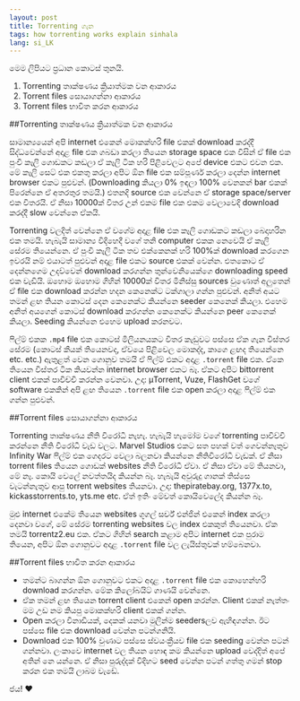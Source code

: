```yaml
---
layout: post
title: Torrenting ගැන
tags: how torrenting works explain sinhala
lang: si_LK
---
```


මෙම ලිපියට ප්‍රධාන කොටස් තුනයි.

1. Torrenting තාක්ෂණය ක්‍රියාත්මක වන ආකාරය
2. Torrent files සොයාගන්නා ආකාරය
3. Torrent files භාවිත කරන ආකාරය

##Torrenting තාක්ෂණය ක්‍රියාත්මක වන ආකාරය

සාමාන්‍යයෙන් අපි internet එකෙන් මොකක්හරි file එකක් download කරද්දී සිද්ධවෙන්නේ අදාළ file එක ගබඩා කරලා තියෙන storage space එක විසින් ඒ file එක පුංචි කෑලි ගොඩකට කඩලා ඒ කෑලි ටික හරි පිළිවෙලට අපේ device එකට එවන එක. මේ කෑලි සෙට් එක එකතු කරලා අපිට ඕන file එක සම්පූර්ණ කරලා දෙන්න internet browser එකට පුළුවන්. (Downloading කියලා 0% ඉඳලා 100% වෙනකන් bar එකක් පිරෙන්නෙ ඒ අතරතුර තමයි.) එතනදි source එක වෙන්නෙ ඒ storage space/server එක විතරයි. ඒ නිසා 10000ක් විතර උන් එකම file එක එකම වෙලාවෙදි download කරද්දී slow වෙන්නෙ ඒකයි.

Torrenting වලදිත් වෙන්නෙ ඒ වගේම අදාළ file එක කෑලි ගොඩකට කඩලා බෙදාහරින එක තමයි. හැබැයි සාමාන්‍ය විදිහෙදී වගේ තනි computer එකක නෙවෙයි ඒ කෑලි සේරම තියෙන්නෙ. ඒ පුංචි කෑලි ටික තව එක්කෙනක් හරි 100%ක් download කරගෙන ඉවරයි නම් එයාටත් පුළුවන් අදාළ file එකට source එකක් වෙන්න. එතකොට ඒ දෙන්නගෙම උදව්වෙන් download කරගන්න තුන්වෙනියෙක්ගෙ downloading speed එක වැඩියි. ඔහොම ඔහොම ගිහින් 10000ක් විතර මිනිස්සු sources වුණොත් අලුතෙන් ඒ file එක download කරන්න හදන කෙනෙක්ට ටක්ගාලා ගන්න පුළුවන්. අනිත් අයට තමන් ළඟ තියන කොටස් දෙන කෙනෙක්ට කියන්නෙ seeder කෙනෙක් කියලා. එහෙම අනිත් අයගෙන් කොටස් download කරගන්න කෙනෙක්ට කියන්නෙ peer කෙනෙක් කියලා. Seeding කියන්නෙ එහෙම upload කරනවට.

ෆිල්ම් එකක `.mp4` file එක කොටස් මිලියනයකට විතර කැඩුවට පස්සෙ ඒක ගැන විස්තර සේරම (කොටස් කීයක් තියෙනවද, ඒවයෙ පිළිවෙල මොකද්ද, කාගෙ ළඟද තියෙන්නෙ etc. etc.) ඇතුළත් වෙන ගොනුව තමයි ඒ ෆිල්ම් එකට අදාළ `.torrent` file එක. ඒකෙ තියෙන විස්තර ටික කියවන්න internet browser එකට බෑ. ඒකට අපිට bittorrent client එකක් පාවිච්චි කරන්න වෙනවා. උදා: μTorrent, Vuze, FlashGet වගේ software එකකින් අපි ළඟ තියෙන `.torrent` file එක open කරලා අදාළ ෆිල්ම් එක ගන්න පුළුවන්. 


##Torrent files සොයාගන්නා ආකාරය

Torrenting තාක්ෂණය නීති විරෝධී නැහැ. හැබැයි හැමෝම වගේ torrenting පාවිච්චි කරන්නෙ නීති විරෝධී වැඩ වලට. Marvel Studios එකට සත පහක් වත් ගෙවන්නෑතුව Infinity War ෆිල්ම් එක ගෙදරට වෙලා බලනවා කියන්නෙ නීතිවිරෝධී වැඩක්. ඒ නිසා torrent files තියෙන ගොඩක් websites නීති විරෝධී ඒවා. ඒ නිසා ඒවා මේ තියනවා, මේ නෑ. කොයි වෙලේ නවත්තයිද කියන්න බෑ. හැබැයි අවුරුදු ගානක් තිස්සෙ වැටන්නැතුව ආපු torrent websites තියනවා. උදා: thepiratebay.org, 1377x.to, kickasstorrents.to, yts.me etc. ඒත් ඉතිං මේවත් කොයිවෙලේද කියන්න බෑ. 

මුළු internet එකේම තියෙන websites ගූගල් සර්ච් එන්ජින් එකෙන් index කරලා දෙනවා වගේ, මේ සේරම torrenting websites වල index එකකුත් තියෙනවා. ඒක තමයි torrentz2.eu එක. ඒකට ගිහින් search කළාම අපිට internet එක පුරාම තියෙන, අපිට ඕන ගොනුවට අදාළ `.torrent` file වල ලැයිස්තුවක් හම්බෙනවා.

##Torrent files භාවිත කරන ආකාරය

* තමන්ට බාගන්න ඕන ගොනුවට එකට අදාළ `.torrent` file එක කොහෙන්හරි download කරගන්න. මේක කිලෝබයිට් ගාණයි වෙන්නෙ.
* ඒක තමන් ළඟ තියෙන torrent client එකෙන් open කරන්න. Client එකක් නැත්තං මම උඩ නම කියපු මොකක්හරි client එකක් ගන්න.
* Open කරලා විනාඩියක්, දෙකක් යනවා මුලින්ම seedersලව ඇහිඳගන්න. ඊට පස්සෙ file එක download වෙන්න පටන්ගනියි.
* Download එක 100% වුණාට පස්සෙ ස්වයංක්‍රීයව file එක seeding වෙන්න පටන් ගන්නවා. ලංකාවෙ internet වල තියන හොඳ කම කියන්නෙ upload වෙද්දිත් අපේ අතින් නෙ යන්නෙ. ඒ නිසා පුරුද්දක් විදිහට seed වෙන්න පටන් ගත්තු ගමන් stop කරන එක තමයි ලාබම වැඩේ.

ජය! ♥️